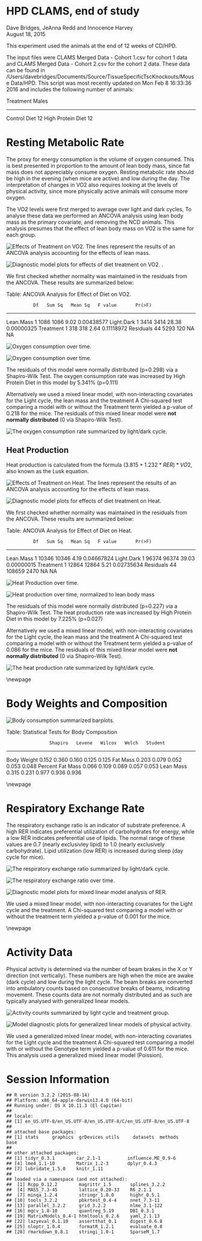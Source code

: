 # HPD CLAMS, end of study
Dave Bridges, JeAnna Redd and Innocence Harvey  
August 18, 2015  



This experiment used the animals at the end of 12 weeks of CD/HPD.  


The input files were CLAMS Merged Data - Cohort 1.csv for cohort 1 data and CLAMS Merged Data - Cohort 2.csv for the cohort 2 data.  These data can be found in /Users/davebridges/Documents/Source/TissueSpecificTscKnockouts/Mouse Data/HPD.  This script was most recently updated on Mon Feb  8 16:33:36 2016 and includes the following number of animals:


Treatment            Males
------------------  ------
Control Diet            12
High Protein Diet       12




# Resting Metabolic Rate

The proxy for energy consumption is the volume of oxygen consumed.  This is best presented in proportion to the amount of lean body mass, since fat mass does not appreciably consume oxygen.  Resting metabolic rate should be high in the evening (when mice are active) and low during the day.  The interpretation of changes in VO2 also requires looking at the levels of physical activity, since more physically active animals will consume more oxygen.

The VO2 levels were first merged to average over light and dark cycles, To analyse these data we performed an ANCOVA analysis using lean body mass as the primary covariate, and removing the NCD animals.  This analysis presumes that the effect of lean body mass on VO2 is the same for each group.

![Effects of Treatment on VO2.  The lines represent the results of an ANCOVA analysis accounting for the effects of lean mass.](figures/VO2-by-lean-1.png) 

![Diagnostic model plots for effects of diet treatment on VO2.  .](figures/vo2-diagnostic-plots-1.png) 

We first checked whether normality was maintained in the residuals from the ANCOVA.  These results are summarized below:


Table: ANCOVA Analysis for Effect of Diet on VO2.

              Df   Sum Sq   Mean Sq   F value       Pr(>F)
-----------  ---  -------  --------  --------  -----------
Lean.Mass      1     1086      1086      9.02   0.00438577
Light.Dark     1     3414      3414     28.38   0.00000325
Treatment      1      318       318      2.64   0.11118972
Residuals     44     5293       120        NA           NA

![Oxygen consumption over time.](figures/vo2-time-course-1.png) 

![Oxygen consumption over time.](figures/vo2-lbm-time-course-1.png) 

The residuals of this model were normally distributed (p=0.298) via a Shapiro-Wilk Test. The oxygen consumption rate was increased by High Protein Diet in this model by 5.341% (p=0.111)

Alternatively we used a mixed linear model, with non-interacting covariates for the Light cycle, the lean mass and the treatment  A Chi-squared test comparing a model with or without the Treatment term yielded a p-value of 0.218 for the mice.  The residuals of this mixed linear model were **not normally distributed** (0 via Shapiro-Wilk Test).  

![The oxygen consumption rate summarized by light/dark cycle.](figures/vo2-barplot-1.png) 

## Heat Production

Heat production is calculated from the formula $(3.815 + 1.232 * RER)*VO2$, also known as the Lusk equation.

![Effects of Treatment on Heat.  The lines represent the results of an ANCOVA analysis accounting for the effects of lean mass.](figures/Heat-by-lean-1.png) 

![Diagnostic model plots for effects of diet treatment on Heat.](figures/Heat-diagnostic-plots-1.png) 

We first checked whether normality was maintained in the residuals from the ANCOVA.  These results are summarized below:


Table: ANCOVA Analysis for Effect of Diet on Heat.

              Df   Sum Sq   Mean Sq   F value       Pr(>F)
-----------  ---  -------  --------  --------  -----------
Lean.Mass      1    10346     10346      4.19   0.04667824
Light.Dark     1    96374     96374     39.03   0.00000015
Treatment      1    12864     12864      5.21   0.02735634
Residuals     44   108659      2470        NA           NA

![Heat Production over time.](figures/Heat-time-course-1.png) 

![Heat production over time, normalized to lean body mass](figures/Heat-lbm-time-course-1.png) 

The residuals of this model were normally distributed (p=0.227) via a Shapiro-Wilk Test. The heat production rate was increased by High Protein Diet in this model by 7.225% (p=0.027)

Alternatively we used a mixed linear model, with non-interacting covariates for the Light cycle, the lean mass and the treatment  A Chi-squared test comparing a model with or without the Treatment term yielded a p-value of 0.086 for the mice.  The residuals of this mixed linear model were **not normally distributed** (0 via Shapiro-Wilk Test).  

![The heat production rate summarized by light/dark cycle.](figures/Heat-barplot-1.png) 


\newpage

# Body Weights and Composition

![Body consumption summarized barplots.](figures/body-composition-1.png) 


Table: Statistical Tests for Body Composition

                    Shapiro   Levene   Wilcox   Welch   Student
-----------------  --------  -------  -------  ------  --------
Body Weight           0.152    0.360    0.160   0.125     0.125
Fat Mass              0.203    0.079    0.052   0.053     0.048
Percent Fat Mass      0.066    0.109    0.089   0.057     0.053
Lean Mass             0.315    0.231    0.977   0.936     0.936

\newpage

# Respiratory Exchange Rate

The respiratory exchange ratio is an indicator of substrate preference.  A high RER indicates preferential utilization of carbohydrates for energy, while a low RER indicates preferential use of lipids.  The normal range of these values are 0.7 (nearly exclusivley lipid) to 1.0 (nearly exclusively carbohydrate).  Lipid utilization (low RER) is increased during sleep (day cycle for mice).

![The respiratory exchange ratio summarized by light/dark cycle.](figures/rer-barplot-1.png) 

![The respiratory exchange ratio over time.](figures/rer-time-course-1.png) 

![Diagnostic model plots for mixed linear model analysis of RER.](figures/rer-statistics-untreated-1.png) 

We used a mixed linear model, with non-interacting covariates for the Light cycle and the treatment.  A Chi-squared test comparing a model with or without the treatment term yielded a p-value of 0.001 for the mice.  

\newpage

# Activity Data

Physical activity is determined via the number of beam brakes in the X or Y direction (not vertically).  These numbers are high when the mice are awake (dark cycle) and low during the light cycle.  The beam breaks are converted into ambulatory counts based on consecutive breaks of beams, indicating movement.  These counts data are not normally distributed and as such are typically analysed with generalized linear models.

![Activity counts summarized by light cycle and treatment group.](figures/activity-1.png) 

![Model diagnostic plots for generalized linear models of physical activity.](figures/activity-statistics-1.png) 

We used a generalized mixed linear model, with non-interacting covariates for the Light cycle and the treatment  A Chi-squared test comparing a model with or without the Genotype term yielded a p-value of 0.611 for the mice.  This analysis used a generalized mixed linear model (Poission).

# Session Information


```
## R version 3.2.2 (2015-08-14)
## Platform: x86_64-apple-darwin13.4.0 (64-bit)
## Running under: OS X 10.11.3 (El Capitan)
## 
## locale:
## [1] en_US.UTF-8/en_US.UTF-8/en_US.UTF-8/C/en_US.UTF-8/en_US.UTF-8
## 
## attached base packages:
## [1] stats     graphics  grDevices utils     datasets  methods   base     
## 
## other attached packages:
## [1] tidyr_0.3.1        car_2.1-1          influence.ME_0.9-6
## [4] lme4_1.1-10        Matrix_1.2-3       dplyr_0.4.3       
## [7] lubridate_1.5.0    knitr_1.11        
## 
## loaded via a namespace (and not attached):
##  [1] Rcpp_0.12.2        magrittr_1.5       splines_3.2.2     
##  [4] MASS_7.3-45        lattice_0.20-33    R6_2.1.1          
##  [7] minqa_1.2.4        stringr_1.0.0      highr_0.5.1       
## [10] tools_3.2.2        pbkrtest_0.4-4     nnet_7.3-11       
## [13] parallel_3.2.2     grid_3.2.2         nlme_3.1-122      
## [16] mgcv_1.8-10        quantreg_5.19      DBI_0.3.1         
## [19] MatrixModels_0.4-1 htmltools_0.2.6    yaml_2.1.13       
## [22] lazyeval_0.1.10    assertthat_0.1     digest_0.6.8      
## [25] nloptr_1.0.4       formatR_1.2.1      evaluate_0.8      
## [28] rmarkdown_0.8.1    stringi_1.0-1      SparseM_1.7
```
